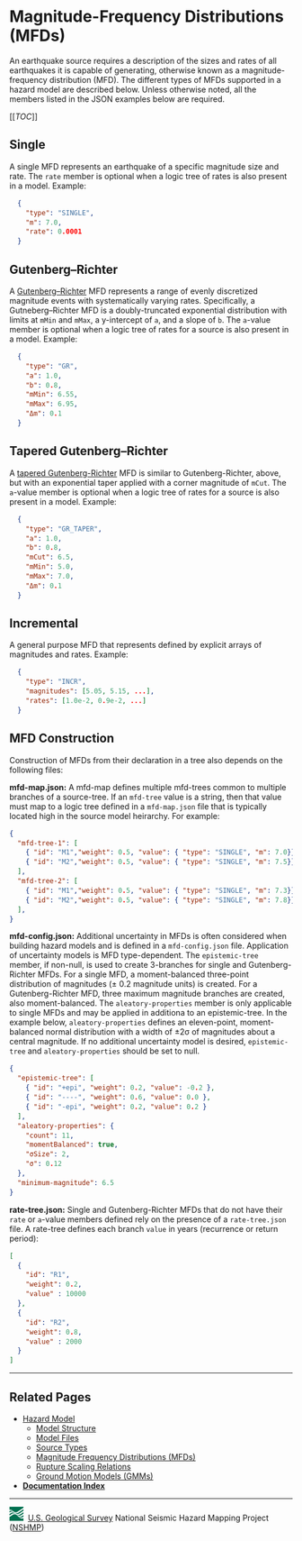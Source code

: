 # Magnitude-Frequency Distributions (MFDs)

An earthquake source requires a description of the sizes and rates of all earthquakes it is
capable of generating, otherwise known as a magnitude-frequency distribution (MFD). The different
types of MFDs supported in a hazard model are described below. Unless otherwise noted, all the
members listed in the JSON examples below are required.

[[_TOC_]]

## Single

A single MFD represents an earthquake of a specific magnitude size and rate. The `rate` member
is optional when a logic tree of rates is also present in a model. Example:

```json
  {
    "type": "SINGLE",
    "m": 7.0,
    "rate": 0.0001
  }
```

## Gutenberg–Richter

A [Gutenberg–Richter](http://en.wikipedia.org/wiki/Gutenberg–Richter_law) MFD represents a range
of evenly discretized magnitude events with systematically varying rates. Specifically, a
Gutneberg–Richter MFD is a doubly-truncated exponential distribution with limits at `mMin` and
`mMax`, a y-intercept of `a`, and a slope of `b`. The `a`-value member is optional when a logic
tree of rates for a source is also present in a model. Example:

```json
  {
    "type": "GR",
    "a": 1.0,
    "b": 0.8,
    "mMin": 6.55,
    "mMax": 6.95,
    "Δm": 0.1
  }
```

## Tapered Gutenberg–Richter

A [tapered Gutenberg-Richter](https://academic.oup.com/gji/article/148/3/520/822773) MFD is
similar to Gutenberg-Richter, above, but with an exponential taper applied with a corner magnitude
of `mCut`. The `a`-value member is optional when a logic tree of rates for a source is also
present in a model. Example:

```json
  {
    "type": "GR_TAPER",
    "a": 1.0,
    "b": 0.8,
    "mCut": 6.5,
    "mMin": 5.0,
    "mMax": 7.0,
    "Δm": 0.1
  }
```

## Incremental

A general purpose MFD that represents defined by explicit arrays of magnitudes and rates. Example:

```json
  {
    "type": "INCR",
    "magnitudes": [5.05, 5.15, ...],
    "rates": [1.0e-2, 0.9e-2, ...]
  }
```

## MFD Construction

Construction of MFDs from their declaration in a tree also depends on the following files:

**mfd-map.json:** A mfd-map defines multiple mfd-trees common to multiple branches of a
source-tree. If an `mfd-tree` value is a string, then that value must map to a logic tree
defined in a `mfd-map.json` file that is typically located high in the source model heirarchy.
For example:

```json
{
  "mfd-tree-1": [
    { "id": "M1","weight": 0.5, "value": { "type": "SINGLE", "m": 7.0}},
    { "id": "M2","weight": 0.5, "value": { "type": "SINGLE", "m": 7.5}}
  ],
  "mfd-tree-2": [
    { "id": "M1","weight": 0.5, "value": { "type": "SINGLE", "m": 7.3}},
    { "id": "M2","weight": 0.5, "value": { "type": "SINGLE", "m": 7.8}}
  ],
}
```

**mfd-config.json:** Additional uncertainty in MFDs is often considered when building hazard
models and is defined in a `mfd-config.json` file. Application of uncertainty models is MFD
type-dependent. The `epistemic-tree` member, if non-null, is used to create 3-branches for single
and Gutenberg-Richter MFDs. For a single MFD, a moment-balanced three-point distribution of
magnitudes (± 0.2 magnitude units) is created. For a Gutenberg-Richter MFD, three maximum magnitude
branches are created, also moment-balanced. The `aleatory-properties` member is only applicable
to single MFDs and may be applied in additiona to an epistemic-tree. In the example below,
`aleatory-properties` defines an eleven-point, moment-balanced normal distribution with a width
of ±2σ of magnitudes about a central magnitude. If no additional uncertainty model is desired,
`epistemic-tree` and `aleatory-properties` should be set to null.

```json
{
  "epistemic-tree": [
    { "id": "+epi", "weight": 0.2, "value": -0.2 },
    { "id": "----", "weight": 0.6, "value": 0.0 },
    { "id": "-epi", "weight": 0.2, "value": 0.2 }
  ],
  "aleatory-properties": {
    "count": 11,
    "momentBalanced": true,
    "σSize": 2,
    "σ": 0.12
  },
  "minimum-magnitude": 6.5
}
```

**rate-tree.json:** Single and Gutenberg-Richter MFDs that do not have their `rate` or `a`-value
members defined rely on the presence of a `rate-tree.json` file. A rate-tree defines each branch
`value` in years (recurrence or return period):

```json
[
  {
    "id": "R1",
    "weight": 0.2,
    "value" : 10000
  },
  {
    "id": "R2",
    "weight": 0.8,
    "value" : 2000
  }
]
```

---

## Related Pages

* [Hazard Model](./Hazard-Model.md#hazard-model)
  * [Model Structure](./Model-Structure.md#model-structure)
  * [Model Files](./Model-Files.md#model-files)
  * [Source Types](./Source-Types.md#source-types)
  * [Magnitude Frequency Distributions (MFDs)](./Magnitude-Frequency-Distributions.md#magnitude-frequency-distributions)
  * [Rupture Scaling Relations](./Rupture-Scaling-Relations.md#rupture-scaling-relations)
  * [Ground Motion Models (GMMs)](./Ground-Motion-Models.md#ground-motion-models)
* [**Documentation Index**](../README.md)

---
![USGS logo](./images/usgs-icon.png) &nbsp;[U.S. Geological Survey](https://www.usgs.gov)
National Seismic Hazard Mapping Project ([NSHMP](https://earthquake.usgs.gov/hazards/))
